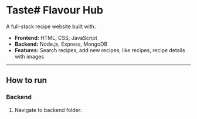 # Taste# Flavour Hub

A full-stack recipe website built with:

- **Frontend:** HTML, CSS, JavaScript  
- **Backend:** Node.js, Express, MongoDB  
- **Features:** Search recipes, add new recipes, like recipes, recipe details with images

---

## How to run

### Backend

1. Navigate to backend folder:

